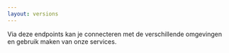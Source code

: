 ```yaml
---
layout: versions
---
```


Via deze endpoints kan je connecteren met de verschillende omgevingen en gebruik maken van onze services.
